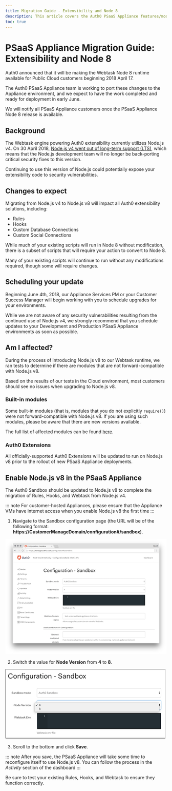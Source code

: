 ```yaml
---
title: Migration Guide - Extensibility and Node 8
description: This article covers the Auth0 PSaaS Appliance features/modules affected, as well as recommendations to ensure a smooth migration process.
toc: true
---
```

# PSaaS Appliance Migration Guide: Extensibility and Node 8

Auth0 announced that it will be making the Webtask Node 8 runtime available for Public Cloud customers beginning 2018 April 17.

The Auth0 PSaaS Appliance team is working to port these changes to the Appliance environment, and we expect to have the work completed and ready for deployment in early June.

We will notify all PSaaS Appliance customers once the PSaaS Appliance Node 8 release is available.

## Background

The Webtask engine powering Auth0 extensibility currently utilizes Node.js v4. On 30 April 2018, [Node.js v4 went out of long-term support (LTS)](https://github.com/nodejs/Release#release-schedule), which means that the Node.js development team will no longer be back-porting critical security fixes to this version.

Continuing to use this version of Node.js could potentially expose your extensibility code to security vulnerabilities.

## Changes to expect

Migrating from Node.js v4 to Node.js v8 will impact all Auth0 extensibility solutions, including:

* Rules
* Hooks
* Custom Database Connections
* Custom Social Connections

While much of your existing scripts will run in Node 8 without modification, there is a subset of scripts that will require your action to convert to Node 8.

Many of your existing scripts will continue to run without any modifications required, though some will require changes.

## Scheduling your update

Beginning June 4th, 2018, our Appliance Services PM or your Customer Success Manager will begin working with you to schedule upgrades for your environments.

While we are not aware of any security vulnerabilities resulting from the continued use of Node.js v4, we strongly recommend that you schedule updates to your Development and Production PSaaS Appliance environments as soon as possible.

## Am I affected?

During the process of introducing Node.js v8 to our Webtask runtime, we ran tests to determine if there are modules that are not forward-compatible with Node.js v8.

Based on the results of our tests in the Cloud environment, most customers should see no issues when upgrading to Node.js v8.

### Built-in modules

Some built-in modules (that is, modules that you do not explicitly `require()`) were not forward-compatible with Node.js v8. If you are using such modules, please be aware that there are new versions available.

The full list of affected modules can be found [here](/migrations/guides/extensibility-node8#affected-modules).

### Auth0 Extensions

All officially-supported Auth0 Extensions will be updated to run on Node.js v8 prior to the rollout of new PSaaS Appliance deployments.

## Enable Node.js v8 in the PSaaS Appliance

The Auth0 Sandbox should be updated to Node.js v8 to complete the migration of Rules, Hooks, and Webtask from Node.js v4.

::: note For customer-hosted Appliances, please ensure that the Appliance VMs have internet access when you enable Node.js v8 the first time :::

1. Navigate to the Sandbox configuration page (the URL will be of the following format: **https://CustomerManageDomain/configuration#/sandbox**).

![](/media/articles/appliance/migrations/sandbox.png)

2. Switch the value for **Node Version** from **4** to **8**. 

![](/media/articles/appliance/migrations/node-version.png)

3. Scroll to the bottom and click **Save**.

::: note
After you save, the PSaaS Appliance will take some time to reconfigure itself to use Node.js v8. You can follow the process in the *Activity* section of the dashboard
:::

Be sure to test your existing Rules, Hooks, and Webtask to ensure they function correctly.
